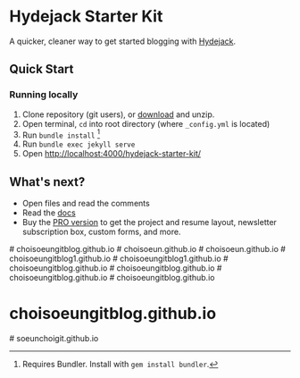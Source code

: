 # Hydejack Starter Kit

A quicker, cleaner way to get started blogging with [Hydejack](https://hydejack.com/).

## Quick Start
### Running locally
1. Clone repository (git users), or [download] and unzip.
2. Open terminal, `cd` into root directory (where `_config.yml` is located)
3. Run `bundle install` [^1]
4. Run `bundle exec jekyll serve`
5. Open <http://localhost:4000/hydejack-starter-kit/>

## What's next?
* Open files and read the comments
* Read the [docs](https://hydejack.com/docs/)
* Buy the [PRO version](https://hydejack.com/download/) to get the project and resume layout, newsletter subscription box, custom forms, and more.

[^1]: Requires Bundler. Install with `gem install bundler`.

[download]: https://github.com/hydecorp/hydejack-starter-kit/archive/master.zip
 #   c h o i s o e u n g i t b l o g . g i t h u b . i o  
 
#   c h o i s o e u n . g i t h u b . i o  
 #   c h o i s o e u n . g i t h u b . i o  
 #   c h o i s o e u n g i t b l o g 1 . g i t h u b . i o  
 #   c h o i s o e u n g i t b l o g 1 . g i t h u b . i o  
 #   c h o i s o e u n g i t b l o g . g i t h u b . i o  
 #   c h o i s o e u n g i t b l o g . g i t h u b . i o  
 #   c h o i s o e u n g i t b l o g . g i t h u b . i o  
 # choisoeungitblog.github.io
# choisoeungitblog.github.io
#   s o e u n c h o i g i t . g i t h u b . i o  
 